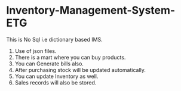 # Inventory-Management-System-ETG
This is No Sql i.e dictionary based IMS.
1. Use of json files.
2. There is a mart where you can buy products.
3. You can Generate bills also.
4. After purchasing stock will be updated automatically.
5. You can update Inventory as well.
6. Sales records will also be stored. 
